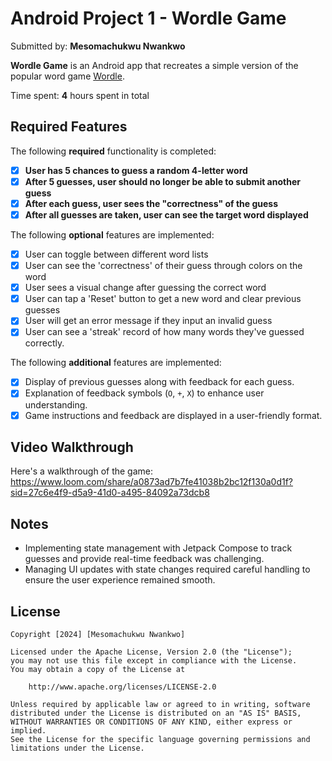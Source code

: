 # Android Project 1 - Wordle Game

Submitted by: **Mesomachukwu Nwankwo**

**Wordle Game** is an Android app that recreates a simple version of the popular word game [Wordle](https://www.nytimes.com/games/wordle/index.html).

Time spent: **4** hours spent in total

## Required Features

The following **required** functionality is completed:

- [x] **User has 5 chances to guess a random 4-letter word**
- [x] **After 5 guesses, user should no longer be able to submit another guess**
- [x] **After each guess, user sees the "correctness" of the guess**
- [x] **After all guesses are taken, user can see the target word displayed**

The following **optional** features are implemented:

- [x] User can toggle between different word lists
- [x] User can see the 'correctness' of their guess through colors on the word
- [x] User sees a visual change after guessing the correct word
- [x] User can tap a 'Reset' button to get a new word and clear previous guesses
- [x] User will get an error message if they input an invalid guess
- [x] User can see a 'streak' record of how many words they've guessed correctly.

The following **additional** features are implemented:

- [x] Display of previous guesses along with feedback for each guess.
- [x] Explanation of feedback symbols (`O`, `+`, `X`) to enhance user understanding.
- [x] Game instructions and feedback are displayed in a user-friendly format.

## Video Walkthrough

Here's a walkthrough of the game:
https://www.loom.com/share/a0873ad7b7fe41038b2bc12f130a0d1f?sid=27c6e4f9-d5a9-41d0-a495-84092a73dcb8


## Notes

- Implementing state management with Jetpack Compose to track guesses and provide real-time feedback was challenging.
- Managing UI updates with state changes required careful handling to ensure the user experience remained smooth.

## License

    Copyright [2024] [Mesomachukwu Nwankwo]

    Licensed under the Apache License, Version 2.0 (the "License");
    you may not use this file except in compliance with the License.
    You may obtain a copy of the License at

        http://www.apache.org/licenses/LICENSE-2.0

    Unless required by applicable law or agreed to in writing, software
    distributed under the License is distributed on an "AS IS" BASIS,
    WITHOUT WARRANTIES OR CONDITIONS OF ANY KIND, either express or implied.
    See the License for the specific language governing permissions and
    limitations under the License.
